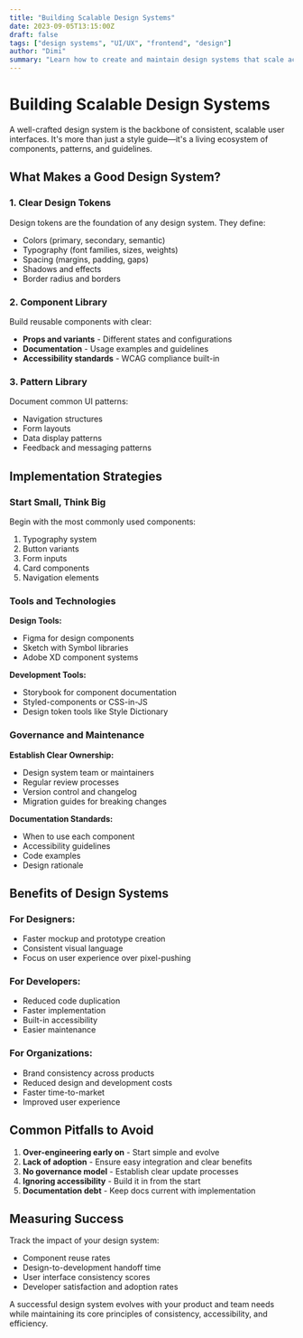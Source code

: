 ```yaml
---
title: "Building Scalable Design Systems"
date: 2023-09-05T13:15:00Z
draft: false
tags: ["design systems", "UI/UX", "frontend", "design"]
author: "Dimi"
summary: "Learn how to create and maintain design systems that scale across teams and products, ensuring consistency and efficiency."
---
```


# Building Scalable Design Systems

A well-crafted design system is the backbone of consistent, scalable user interfaces. It's more than just a style guide—it's a living ecosystem of components, patterns, and guidelines.

## What Makes a Good Design System?

### 1. Clear Design Tokens
Design tokens are the foundation of any design system. They define:
- Colors (primary, secondary, semantic)
- Typography (font families, sizes, weights)
- Spacing (margins, padding, gaps)
- Shadows and effects
- Border radius and borders

### 2. Component Library
Build reusable components with clear:
- **Props and variants** - Different states and configurations
- **Documentation** - Usage examples and guidelines
- **Accessibility standards** - WCAG compliance built-in

### 3. Pattern Library
Document common UI patterns:
- Navigation structures
- Form layouts
- Data display patterns
- Feedback and messaging patterns

## Implementation Strategies

### Start Small, Think Big
Begin with the most commonly used components:
1. Typography system
2. Button variants
3. Form inputs
4. Card components
5. Navigation elements

### Tools and Technologies

**Design Tools:**
- Figma for design components
- Sketch with Symbol libraries
- Adobe XD component systems

**Development Tools:**
- Storybook for component documentation
- Styled-components or CSS-in-JS
- Design token tools like Style Dictionary

### Governance and Maintenance

**Establish Clear Ownership:**
- Design system team or maintainers
- Regular review processes
- Version control and changelog
- Migration guides for breaking changes

**Documentation Standards:**
- When to use each component
- Accessibility guidelines
- Code examples
- Design rationale

## Benefits of Design Systems

### For Designers:
- Faster mockup and prototype creation
- Consistent visual language
- Focus on user experience over pixel-pushing

### For Developers:
- Reduced code duplication
- Faster implementation
- Built-in accessibility
- Easier maintenance

### For Organizations:
- Brand consistency across products
- Reduced design and development costs
- Faster time-to-market
- Improved user experience

## Common Pitfalls to Avoid

1. **Over-engineering early on** - Start simple and evolve
2. **Lack of adoption** - Ensure easy integration and clear benefits
3. **No governance model** - Establish clear update processes
4. **Ignoring accessibility** - Build it in from the start
5. **Documentation debt** - Keep docs current with implementation

## Measuring Success

Track the impact of your design system:
- Component reuse rates
- Design-to-development handoff time
- User interface consistency scores
- Developer satisfaction and adoption rates

A successful design system evolves with your product and team needs while maintaining its core principles of consistency, accessibility, and efficiency.
